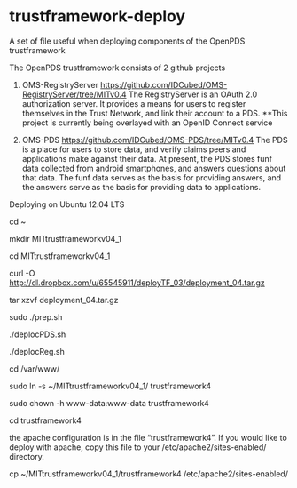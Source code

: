 trustframework-deploy
=====================

A set of file useful when deploying components of the OpenPDS trustframework


The OpenPDS trustframework consists of 2 github projects

1) OMS-RegistryServer https://github.com/IDCubed/OMS-RegistryServer/tree/MITv0.4
  The RegistryServer is an OAuth 2.0 authorization server.  It provides a means for users to register themselves in the Trust Network, and link their account to a PDS.  **This project is currently being overlayed with an OpenID Connect service
  
2) OMS-PDS https://github.com/IDCubed/OMS-PDS/tree/MITv0.4
	The PDS is a place for users to store data, and verify claims peers and applications make against their data.  At present, the PDS stores funf data collected from android smartphones, and answers questions about that data.  The funf data serves as the basis for providing answers, and the answers serve as the basis for providing data to applications.


Deploying on Ubuntu 12.04 LTS

cd ~

mkdir MITtrustframeworkv04_1

cd MITtrustframeworkv04_1

curl -O http://dl.dropbox.com/u/65545911/deployTF_03/deployment_04.tar.gz

tar xzvf deployment_04.tar.gz

sudo ./prep.sh

./deplocPDS.sh

./deplocReg.sh

cd /var/www/

sudo ln -s ~/MITtrustframeworkv04_1/ trustframework4

sudo chown -h www-data:www-data trustframework4

cd trustframework4


the apache configuration is in the file “trustframework4”.  If you would like to deploy with apache, copy this file to your /etc/apache2/sites-enabled/ directory.

cp ~/MITtrustframeworkv04_1/trustframework4 /etc/apache2/sites-enabled/
